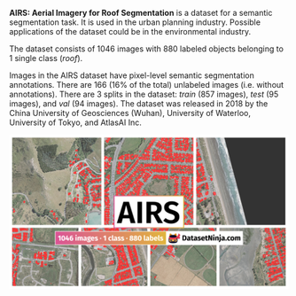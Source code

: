**AIRS: Aerial Imagery for Roof Segmentation** is a dataset for a semantic segmentation task. It is used in the urban planning industry. Possible applications of the dataset could be in the environmental industry. 

The dataset consists of 1046 images with 880 labeled objects belonging to 1 single class (*roof*).

Images in the AIRS dataset have pixel-level semantic segmentation annotations. There are 166 (16% of the total) unlabeled images (i.e. without annotations). There are 3 splits in the dataset: *train* (857 images), *test* (95 images), and *val* (94 images). The dataset was released in 2018 by the China University of Geosciences (Wuhan), University of Waterloo, University of Tokyo, and AtlasAI Inc.

<img src="https://github.com/dataset-ninja/airs/raw/main/visualizations/poster.png">
